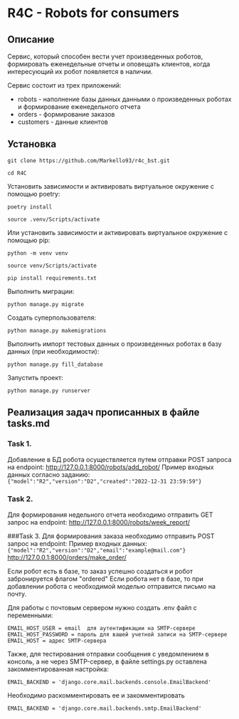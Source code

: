 # R4C - Robots for consumers
## Описание
Cервис, который способен вести учет произведенных роботов, формировать еженедельные отчеты и оповещать клиентов, когда интересующий их робот появляется в наличии.

Сервис состоит из трех приложений:
- robots - наполнение базы данных данными о произведенных роботах и формирование еженедельного отчета
- orders - формирование заказов
- customers - данные клиентов

## Установка
```
git clone https://github.com/Markello93/r4c_bst.git
```
```
cd R4C
```
Установить зависимости и активировать виртуальное окружение c помощью poetry:
```
poetry install
```
```
source .venv/Scripts/activate
```
Или установить зависимости и активировать виртуальное окружение c помощью pip:
```
python -m venv venv
```
```
source venv/Scripts/activate
```
```
pip install requirements.txt
```
Выполнить миграции:
```
python manage.py migrate
```

Создать суперпользователя:
```
python manage.py makemigrations
```
Выполнить импорт тестовых данных о произведенных роботах в базу данных (при необходимости):
```
python manage.py fill_database
```
Запустить проект:
```
python manage.py runserver
```

## Реализация задач прописанных в файле tasks.md
### Task 1.
Добавление в БД робота осуществляется путем отправки POST запроса на endpoint:
http://127.0.0.1:8000/robots/add_robot/
Пример входных данных согласно заданию:
```{"model":"R2","version":"D2","created":"2022-12-31 23:59:59"}```
### Task 2.
Для формирования недельного отчета необходимо отправить GET запрос на endpoint:
http://127.0.0.1:8000/robots/week_report/

###Task 3.
Для формирования заказа необходимо отправить POST запрос на endpoint:
Пример входных данных:
```{"model":"R2","version":"D2","email":"example@mail.com"}```
http://127.0.0.1:8000/orders/make_order/

Если робот есть в базе, то заказ успешно создаться и робот забронируется флагом "ordered"
Если робота нет в базе, то при добавлении робота с необходимой моделью
отправится письмо на почту.

Для работы с почтовым сервером нужно создать .env файл с переменными:
```
EMAIL_HOST_USER = email  для аутентификации на SMTP-сервере
EMAIL_HOST_PASSWORD = пароль для вашей учетной записи на SMTP-сервере
EMAIL_HOST = адрес SMTP-сервера
```

Также, для тестирования отправки сообщения с уведомлением в консоль,
а не через SMTP-сервер,
в файле settings.py оставлена закомментированная настройка:
```
EMAIL_BACKEND = 'django.core.mail.backends.console.EmailBackend'
```
Необходимо раскомментировать ее и закомментировать
```
EMAIL_BACKEND = 'django.core.mail.backends.smtp.EmailBackend'
```
